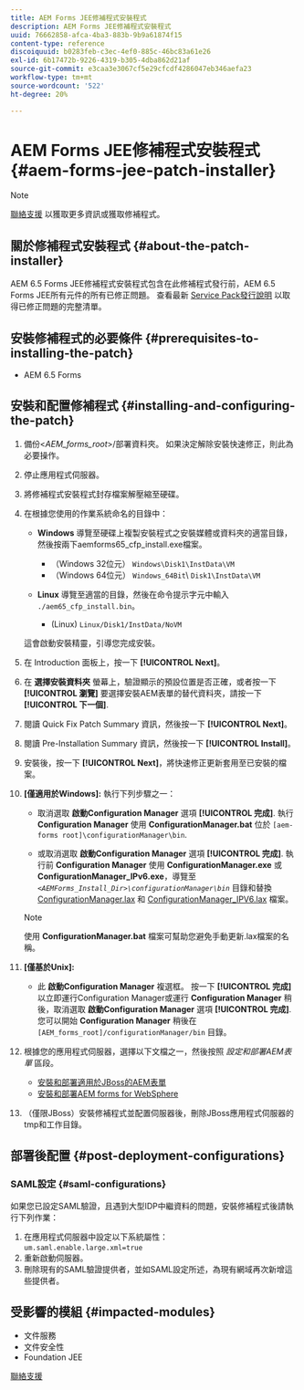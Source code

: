 ```yaml
---
title: AEM Forms JEE修補程式安裝程式
description: AEM Forms JEE修補程式安裝程式
uuid: 76662858-afca-4ba3-883b-9b9a61874f15
content-type: reference
discoiquuid: b0283feb-c3ec-4ef0-885c-46bc83a61e26
exl-id: 6b17472b-9226-4319-b305-4dba862d21af
source-git-commit: e3caa3e3067cf5e29cfcdf4286047eb346aefa23
workflow-type: tm+mt
source-wordcount: '522'
ht-degree: 20%

---
```


# AEM Forms JEE修補程式安裝程式 {#aem-forms-jee-patch-installer}

>[!NOTE]
>
>[聯絡支援](https://www.adobe.com/tw/account/sign-in.supportportal.html) 以獲取更多資訊或獲取修補程式。

## 關於修補程式安裝程式 {#about-the-patch-installer}

AEM 6.5 Forms JEE修補程式安裝程式包含在此修補程式發行前，AEM 6.5 Forms JEE所有元件的所有已修正問題。 查看最新  [Service Pack發行說明](release-notes.md) 以取得已修正問題的完整清單。

## 安裝修補程式的必要條件 {#prerequisites-to-installing-the-patch}

* AEM 6.5 Forms

## 安裝和配置修補程式 {#installing-and-configuring-the-patch}

1. 備份&lt;*AEM_forms_root*>/部署資料夾。 如果決定解除安裝快速修正，則此為必要操作。
1. 停止應用程式伺服器。
1. 將修補程式安裝程式封存檔案解壓縮至硬碟。
1. 在根據您使用的作業系統命名的目錄中：

   * **Windows**
導覽至硬碟上複製安裝程式之安裝媒體或資料夾的適當目錄，然後按兩下aemforms65_cfp_install.exe檔案。

      * （Windows 32位元） `Windows\Disk1\InstData\VM`
      * （Windows 64位元） `Windows_64Bit`\ `Disk1\InstData\VM`
   * **Linux**
導覽至適當的目錄，然後在命令提示字元中輸入 
`./aem65_cfp_install.bin`。

      * (Linux) `Linux/Disk1/InstData/NoVM`

   這會啟動安裝精靈，引導您完成安裝。

1. 在 Introduction 面板上，按一下 **[!UICONTROL Next]**。
1. 在 **選擇安裝資料夾** 螢幕上，驗證顯示的預設位置是否正確，或者按一下 **[!UICONTROL 瀏覽]** 要選擇安裝AEM表單的替代資料夾，請按一下 **[!UICONTROL 下一個]**.
1. 閱讀 Quick Fix Patch Summary 資訊，然後按一下 **[!UICONTROL Next]**。
1. 閱讀 Pre-Installation Summary 資訊，然後按一下 **[!UICONTROL Install]**。
1. 安裝後，按一下 **[!UICONTROL Next]**，將快速修正更新套用至已安裝的檔案。

1. **[僅適用於Windows]:** 執行下列步驟之一：
   * 取消選取 **啟動Configuration Manager** 選項 **[!UICONTROL 完成]**. 執行 **Configuration Manager** 使用 **ConfigurationManager.bat** 位於 `[aem-forms root]\configurationManager\bin`.

   * 或取消選取 **啟動Configuration Manager** 選項 **[!UICONTROL 完成]**. 執行前 **Configuration Manager** 使用 **ConfigurationManager.exe** 或 **ConfigurationManager_IPv6.exe**，導覽至 *`<AEMForms_Install_Dir>\configurationManager\bin`* 目錄和替換 [ConfigurationManager.lax](/help/assets/ConfigurationManager.lax) 和 [ConfigurationManager_IPV6.lax](/help/assets/ConfigurationManager_IPv6.lax) 檔案。
   >[!NOTE]
   >使用 **ConfigurationManager.bat** 檔案可幫助您避免手動更新.lax檔案的名稱。

1. **[僅基於Unix]:**

   * 此 **啟動Configuration Manager** 複選框。 按一下 **[!UICONTROL 完成]** 以立即運行Configuration Manager或運行 **Configuration Manager** 稍後，取消選取 **啟動Configuration Manager** 選項 **[!UICONTROL 完成]**. 您可以開始 **Configuration Manager** 稍後在 `[AEM_forms_root]/configurationManager/bin` 目錄。

1. 根據您的應用程式伺服器，選擇以下文檔之一，然後按照 *設定和部署AEM表單* 區段。

   * [安裝和部署適用於JBoss的AEM表單](https://www.adobe.com/go/learn_aemforms_installJBoss_65)
   * [安裝和部署AEM forms for WebSphere](https://www.adobe.com/go/learn_aemforms_installWebSphere_65)

1. （僅限JBoss）安裝修補程式並配置伺服器後，刪除JBoss應用程式伺服器的tmp和工作目錄。

## 部署後配置 {#post-deployment-configurations}

### SAML設定 {#saml-configurations}

如果您已設定SAML驗證，且遇到大型IDP中繼資料的問題，安裝修補程式後請執行下列作業：

1. 在應用程式伺服器中設定以下系統屬性：\
   `um.saml.enable.large.xml=true`
1. 重新啟動伺服器。
1. 刪除現有的SAML驗證提供者，並如SAML設定所述，為現有網域再次新增這些提供者。

## 受影響的模組 {#impacted-modules}

* 文件服務
* 文件安全性
* Foundation JEE

[聯絡支援](https://www.adobe.com/tw/account/sign-in.supportportal.html)
